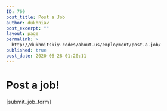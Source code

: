 ```yaml
---
ID: 760
post_title: Post a Job
author: dukhniav
post_excerpt: ""
layout: page
permalink: >
  http://dukhnitskiy.codes/about-us/employment/post-a-job/
published: true
post_date: 2020-06-28 01:20:11
---
```

<h1>Post a job!</h1>		
		[submit_job_form]